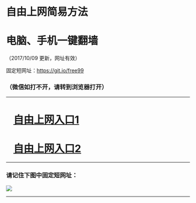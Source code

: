 ﻿# 自由上网简易方法

# 电脑、手机一键翻墙

（2017/10/09 更新，网址有效）

固定短网址：https://git.io/free99

### （微信如打不开，请转到浏览器打开）


***





# &nbsp;&nbsp; <a href="http://ft93499237.fwq-tz-1001.info/fwqtz01.html?t=10090013568 " target="_blank">自由上网入口1</a>
# &nbsp;&nbsp; <a href="http://ft1793714347.fwq-tz-1002.info/fwqtz02.html?t=100900131469 " target="_blank">自由上网入口2</a>
***

### 请记住下图中固定短网址：

<img src="https://s3-us-west-2.amazonaws.com/fwq-1001/yjfq-20170905okok.png" /> 


***

